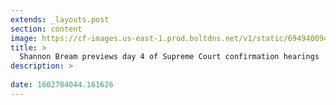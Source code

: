 ```yaml
--- 
extends: _layouts.post 
section: content 
image: https://cf-images.us-east-1.prod.boltdns.net/v1/static/694940094001/d90aae2a-e803-457d-baae-1eb6a22d7173/a446ccf9-650d-42da-b4cb-e39321770a91/1280x720/match/image.jpg 
title: > 
  Shannon Bream previews day 4 of Supreme Court confirmation hearings 
description: > 
   
date: 1602784044.161626 
--- 
```

